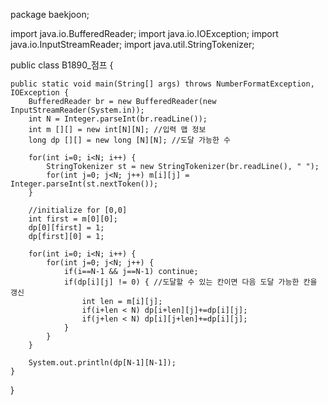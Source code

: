 package baekjoon;

import java.io.BufferedReader;
import java.io.IOException;
import java.io.InputStreamReader;
import java.util.StringTokenizer;

public class B1890_점프 {

	public static void main(String[] args) throws NumberFormatException, IOException {
		BufferedReader br = new BufferedReader(new InputStreamReader(System.in));
		int N = Integer.parseInt(br.readLine());
		int m [][] = new int[N][N]; //입력 맵 정보
		long dp [][] = new long [N][N]; //도달 가능한 수
		
		for(int i=0; i<N; i++) {
			StringTokenizer st = new StringTokenizer(br.readLine(), " ");
			for(int j=0; j<N; j++) m[i][j] = Integer.parseInt(st.nextToken());
		}
		
		//initialize for [0,0]
		int first = m[0][0];
		dp[0][first] = 1;
		dp[first][0] = 1;
		
		for(int i=0; i<N; i++) {
			for(int j=0; j<N; j++) {
				if(i==N-1 && j==N-1) continue;
				if(dp[i][j] != 0) { //도달할 수 있는 칸이면 다음 도달 가능한 칸을 갱신
					int len = m[i][j];
					if(i+len < N) dp[i+len][j]+=dp[i][j];
					if(j+len < N) dp[i][j+len]+=dp[i][j];
				}
			}
		}

		System.out.println(dp[N-1][N-1]);
	}
}
